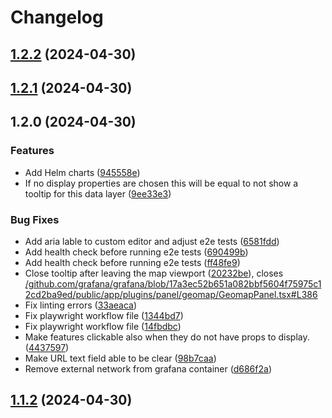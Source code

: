 # Changelog
## [1.2.2](https://github.com/mokkapps/changelog-generator-demo/compare/v1.2.1...v1.2.2) (2024-04-30)

## [1.2.1](https://github.com/mokkapps/changelog-generator-demo/compare/v1.2.0...v1.2.1) (2024-04-30)

## 1.2.0 (2024-04-30)


### Features

* Add Helm charts ([945558e](https://github.com/mokkapps/changelog-generator-demo/commits/945558e3e5f1b90c224cda1a3759d324bd73a3e2))
* If no display properties are chosen this will be equal to not show a tooltip for this data layer ([9ee33e3](https://github.com/mokkapps/changelog-generator-demo/commits/9ee33e335335447d8672c101b611492e8aa0325a))


### Bug Fixes

* Add aria lable to custom editor and adjust e2e tests ([6581fdd](https://github.com/mokkapps/changelog-generator-demo/commits/6581fdd6e0dddca8cbf2fa4c6e1a47e4c75cc026))
* Add health check before running e2e tests ([690499b](https://github.com/mokkapps/changelog-generator-demo/commits/690499bb707fe3118102a5b7c33d0ae565a88f13))
* Add health check before running e2e tests ([ff48fe9](https://github.com/mokkapps/changelog-generator-demo/commits/ff48fe9abb04287074f6f4fc29451949834cafd9))
* Close tooltip after leaving the map viewport ([20232be](https://github.com/mokkapps/changelog-generator-demo/commits/20232be7a09ef26ac374132963400517f0403af7)), closes [/github.com/grafana/grafana/blob/17a3ec52b651a082bbf5604f75975c12cd2ba9ed/public/app/plugins/panel/geomap/GeomapPanel.tsx#L386](https://github.com/felix-mu//github.com/grafana/grafana/blob/17a3ec52b651a082bbf5604f75975c12cd2ba9ed/public/app/plugins/panel/geomap/GeomapPanel.tsx/issues/L386)
* Fix linting errors ([33aeaca](https://github.com/mokkapps/changelog-generator-demo/commits/33aeaca247f6e3522748b8fd6e7846978f68910a))
* Fix playwright workflow file ([1344bd7](https://github.com/mokkapps/changelog-generator-demo/commits/1344bd767df269ab329fef50365d0c020fdad824))
* Fix playwright workflow file ([14fbdbc](https://github.com/mokkapps/changelog-generator-demo/commits/14fbdbc460686969e01a1d234a29eb4292456a6e))
* Make features clickable also when they do not have props to display. ([4437597](https://github.com/mokkapps/changelog-generator-demo/commits/44375971d03c96924de6382ed40852539c1c4b22))
* Make URL text field able to be clear ([98b7caa](https://github.com/mokkapps/changelog-generator-demo/commits/98b7caacccb8726bbe847c39498ab50c6d25a1e9))
* Remove external network from grafana container ([d686f2a](https://github.com/mokkapps/changelog-generator-demo/commits/d686f2a80bcb6219bb85125faa9a065c183fd7e5))

## [1.1.2](https://github.com/mokkapps/changelog-generator-demo/compare/v1.1.1...v1.1.2) (2024-04-30)

